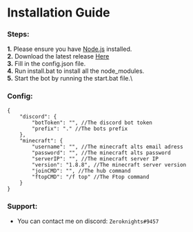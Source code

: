 # Installation Guide

### Steps:
**1.** Please ensure you have [Node.js](https://nodejs.org/en/download/) installed.\
**2.** Download the latest release [Here](https://github.com/Zeroknights16/Application-Bot-Discord.js-)\
**3.** Fill in the config.json file.\
**4.** Run install.bat to install all the node_modules.\
**5.** Start the bot by running the start.bat file.\

### Config:

```json5
{
    "discord": {
        "botToken": "", //The discord bot token
        "prefix": "." //The bots prefix
    },
    "minecraft": {
        "username": "", //The minecraft alts email adress
        "password": "", //The minecraft alts password
        "serverIP": "", //The minecraft server IP
        "version": "1.8.8", //The minecraft server version
        "joinCMD": "", //The hub command
        "ftopCMD": "/f top" //The Ftop command
    }
}
```
### Support:
* You can contact me on discord: `Zeroknights#9457`
